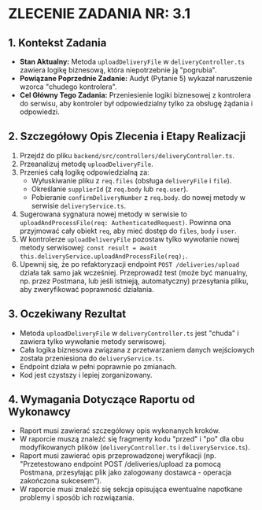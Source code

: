 # ZLECENIE ZADANIA NR: 3.1

## 1. Kontekst Zadania

- **Stan Aktualny:** Metoda `uploadDeliveryFile` w `deliveryController.ts` zawiera logikę biznesową, która niepotrzebnie ją "pogrubia".
- **Powiązane Poprzednie Zadanie:** Audyt (Pytanie 5) wykazał naruszenie wzorca "chudego kontrolera".
- **Cel Główny Tego Zadania:** Przeniesienie logiki biznesowej z kontrolera do serwisu, aby kontroler był odpowiedzialny tylko za obsługę żądania i odpowiedzi.

## 2. Szczegółowy Opis Zlecenia i Etapy Realizacji

1.  Przejdź do pliku `backend/src/controllers/deliveryController.ts`.
2.  Przeanalizuj metodę `uploadDeliveryFile`.
3.  Przenieś całą logikę odpowiedzialną za:
    - Wyłuskiwanie pliku z `req.files` (obsługa `deliveryFile` i `file`).
    - Określanie `supplierId` (z `req.body` lub `req.user`).
    - Pobieranie `confirmDeliveryNumber` z `req.body`.
      do nowej metody w serwisie `deliveryService.ts`.
4.  Sugerowana sygnatura nowej metody w serwisie to `uploadAndProcessFile(req: AuthenticatedRequest)`. Powinna ona przyjmować cały obiekt `req`, aby mieć dostęp do `files`, `body` i `user`.
5.  W kontrolerze `uploadDeliveryFile` pozostaw tylko wywołanie nowej metody serwisowej: `const result = await this.deliveryService.uploadAndProcessFile(req);`.
6.  Upewnij się, że po refaktoryzacji endpoint `POST /deliveries/upload` działa tak samo jak wcześniej. Przeprowadź test (może być manualny, np. przez Postmana, lub jeśli istnieją, automatyczny) przesyłania pliku, aby zweryfikować poprawność działania.

## 3. Oczekiwany Rezultat

- Metoda `uploadDeliveryFile` w `deliveryController.ts` jest "chuda" i zawiera tylko wywołanie metody serwisowej.
- Cała logika biznesowa związana z przetwarzaniem danych wejściowych została przeniesiona do `deliveryService.ts`.
- Endpoint działa w pełni poprawnie po zmianach.
- Kod jest czystszy i lepiej zorganizowany.

## 4. Wymagania Dotyczące Raportu od Wykonawcy

- Raport musi zawierać szczegółowy opis wykonanych kroków.
- W raporcie muszą znaleźć się fragmenty kodu "przed" i "po" dla obu modyfikowanych plików (`deliveryController.ts` i `deliveryService.ts`).
- Raport musi zawierać opis przeprowadzonej weryfikacji (np. "Przetestowano endpoint POST /deliveries/upload za pomocą Postmana, przesyłając plik jako zalogowany dostawca - operacja zakończona sukcesem").
- W raporcie musi znaleźć się sekcja opisująca ewentualne napotkane problemy i sposób ich rozwiązania.
